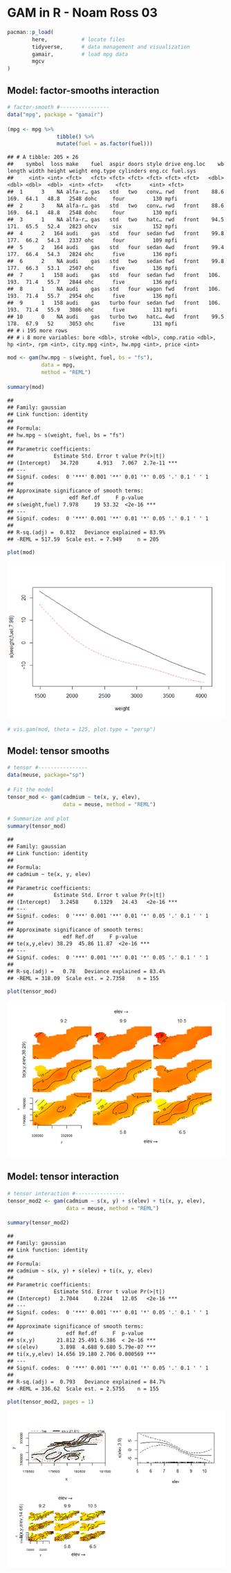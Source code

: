 GAM in R - Noam Ross 03
================

``` r
pacman::p_load(
        here,           # locate files 
        tidyverse,      # data management and visualization
        gamair,         # load mpg data
        mgcv
)
```

## Model: factor-smooths interaction

``` r
# factor-smooth #----------------
data("mpg", package = "gamair")

(mpg <- mpg %>% 
                tibble() %>% 
                mutate(fuel = as.factor(fuel)))
```

    ## # A tibble: 205 × 26
    ##    symbol  loss make    fuel  aspir doors style drive eng.loc    wb length width height weight eng.type cylinders eng.cc fuel.sys
    ##     <int> <int> <fct>   <fct> <fct> <fct> <fct> <fct> <fct>   <dbl>  <dbl> <dbl>  <dbl>  <int> <fct>    <fct>      <int> <fct>   
    ##  1      3    NA alfa-r… gas   std   two   conv… rwd   front    88.6   169.  64.1   48.8   2548 dohc     four         130 mpfi    
    ##  2      3    NA alfa-r… gas   std   two   conv… rwd   front    88.6   169.  64.1   48.8   2548 dohc     four         130 mpfi    
    ##  3      1    NA alfa-r… gas   std   two   hatc… rwd   front    94.5   171.  65.5   52.4   2823 ohcv     six          152 mpfi    
    ##  4      2   164 audi    gas   std   four  sedan fwd   front    99.8   177.  66.2   54.3   2337 ohc      four         109 mpfi    
    ##  5      2   164 audi    gas   std   four  sedan 4wd   front    99.4   177.  66.4   54.3   2824 ohc      five         136 mpfi    
    ##  6      2    NA audi    gas   std   two   sedan fwd   front    99.8   177.  66.3   53.1   2507 ohc      five         136 mpfi    
    ##  7      1   158 audi    gas   std   four  sedan fwd   front   106.    193.  71.4   55.7   2844 ohc      five         136 mpfi    
    ##  8      1    NA audi    gas   std   four  wagon fwd   front   106.    193.  71.4   55.7   2954 ohc      five         136 mpfi    
    ##  9      1   158 audi    gas   turbo four  sedan fwd   front   106.    193.  71.4   55.9   3086 ohc      five         131 mpfi    
    ## 10      0    NA audi    gas   turbo two   hatc… 4wd   front    99.5   178.  67.9   52     3053 ohc      five         131 mpfi    
    ## # ℹ 195 more rows
    ## # ℹ 8 more variables: bore <dbl>, stroke <dbl>, comp.ratio <dbl>, hp <int>, rpm <int>, city.mpg <int>, hw.mpg <int>, price <int>

``` r
mod <- gam(hw.mpg ~ s(weight, fuel, bs = "fs"),
           data = mpg,
           method = "REML")

summary(mod)
```

    ## 
    ## Family: gaussian 
    ## Link function: identity 
    ## 
    ## Formula:
    ## hw.mpg ~ s(weight, fuel, bs = "fs")
    ## 
    ## Parametric coefficients:
    ##             Estimate Std. Error t value Pr(>|t|)    
    ## (Intercept)   34.720      4.913   7.067  2.7e-11 ***
    ## ---
    ## Signif. codes:  0 '***' 0.001 '**' 0.01 '*' 0.05 '.' 0.1 ' ' 1
    ## 
    ## Approximate significance of smooth terms:
    ##                  edf Ref.df     F p-value    
    ## s(weight,fuel) 7.978     19 53.32  <2e-16 ***
    ## ---
    ## Signif. codes:  0 '***' 0.001 '**' 0.01 '*' 0.05 '.' 0.1 ' ' 1
    ## 
    ## R-sq.(adj) =  0.832   Deviance explained = 83.9%
    ## -REML = 517.59  Scale est. = 7.949     n = 205

``` r
plot(mod)
```

![](gam_noamross_03_files/figure-gfm/unnamed-chunk-2-1.png)<!-- -->

``` r
# vis.gam(mod, theta = 125, plot.type = "persp")
```

## Model: tensor smooths

``` r
# tensor #----------------
data(meuse, package="sp")

# Fit the model
tensor_mod <- gam(cadmium ~ te(x, y, elev), 
                  data = meuse, method = "REML")

# Summarize and plot
summary(tensor_mod)
```

    ## 
    ## Family: gaussian 
    ## Link function: identity 
    ## 
    ## Formula:
    ## cadmium ~ te(x, y, elev)
    ## 
    ## Parametric coefficients:
    ##             Estimate Std. Error t value Pr(>|t|)    
    ## (Intercept)   3.2458     0.1329   24.43   <2e-16 ***
    ## ---
    ## Signif. codes:  0 '***' 0.001 '**' 0.01 '*' 0.05 '.' 0.1 ' ' 1
    ## 
    ## Approximate significance of smooth terms:
    ##                edf Ref.df     F p-value    
    ## te(x,y,elev) 38.29  45.86 11.87  <2e-16 ***
    ## ---
    ## Signif. codes:  0 '***' 0.001 '**' 0.01 '*' 0.05 '.' 0.1 ' ' 1
    ## 
    ## R-sq.(adj) =   0.78   Deviance explained = 83.4%
    ## -REML = 318.09  Scale est. = 2.7358    n = 155

``` r
plot(tensor_mod)
```

![](gam_noamross_03_files/figure-gfm/unnamed-chunk-3-1.png)<!-- -->

## Model: tensor interaction

``` r
# tensor interaction #----------------
tensor_mod2 <- gam(cadmium ~ s(x, y) + s(elev) + ti(x, y, elev), 
                   data = meuse, method = "REML")

summary(tensor_mod2)
```

    ## 
    ## Family: gaussian 
    ## Link function: identity 
    ## 
    ## Formula:
    ## cadmium ~ s(x, y) + s(elev) + ti(x, y, elev)
    ## 
    ## Parametric coefficients:
    ##             Estimate Std. Error t value Pr(>|t|)    
    ## (Intercept)   2.7044     0.2244   12.05   <2e-16 ***
    ## ---
    ## Signif. codes:  0 '***' 0.001 '**' 0.01 '*' 0.05 '.' 0.1 ' ' 1
    ## 
    ## Approximate significance of smooth terms:
    ##                 edf Ref.df     F  p-value    
    ## s(x,y)       21.812 25.491 6.386  < 2e-16 ***
    ## s(elev)       3.898  4.688 9.680 5.79e-07 ***
    ## ti(x,y,elev) 14.656 19.180 2.706 0.000569 ***
    ## ---
    ## Signif. codes:  0 '***' 0.001 '**' 0.01 '*' 0.05 '.' 0.1 ' ' 1
    ## 
    ## R-sq.(adj) =  0.793   Deviance explained = 84.7%
    ## -REML = 336.62  Scale est. = 2.5755    n = 155

``` r
plot(tensor_mod2, pages = 1)
```

![](gam_noamross_03_files/figure-gfm/unnamed-chunk-4-1.png)<!-- -->

